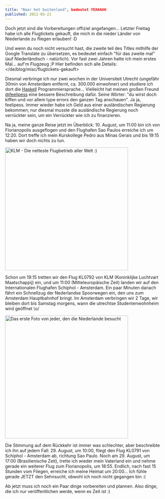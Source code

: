 ```yaml
---
title: "Naar het buitenland", bedeutet YEAAAAH
published: 2011-05-21
---
```


Doch jetzt sind die Vorbereitungen offiziel angefangen...
Letzter Freitag habe ich alle Flugtickets gekauft, die mich in die nieder Länder von Niederlande zu fliegen erlauben! :D

Und wenn du noch nicht versucht hast, die zweite teil des Titles mithilfe der Google Translate zu übersetzen,
es bedeutet einfach "für das zweite mal" (auf Niederländisch - natürlich).
Vor fast zwei Jahren hatte ich mein erstes Mal... auf'm Flugzeug ;P
Hier befinden sich alle Details: </de/blog/misc/flugtickets-gekauft>

Diesmal verbringe ich nur zwei wochen in der Universiteit Utrecht (ungefähr 30min von Amsterdam entfernt, ca. 300.000 einwohner)
und studiere ich dort die [Haskell][1] Programmiersprache...
Vielleicht hat meinen großen Freund [@feelipess](http://twitter.com/feelipess) eine bessere Beschreibung dafür.
Seine Wörter: "du wirst doch kiffen und vor allem type errors den ganzen Tag anschauen".
Ja ja, feelipess. Immer wieder habe ich Geld aus einer ausländischen Regierung bekommen;
nur diesmal musste die ausländische Regierung noch verrückter sein, um ein Verrückter wie ich zu finanzieren.

Na ja, meine ganze Reise jetzt im Überblick: 10. August,
um 11:00 bin ich von Florianopolis ausgeflogen und den Flughafen Sao Paulos erreiche ich um 12:20.
Dort treffe ich mein Kurskollege Pedro aus Minas Gerais und bis 19:15 haben wir doch nichts zu tun.

<div id="imgdiv-klm"><style type="text/css" scoped> #imgdiv-klm img { width:400px };</style>

 ![KLM - Die netteste Flugbetrieb aller Welt :)](/files/imgs/2011-06_klm.jpg)

</div>

Schon um 19:15 tretten wir den Flug KL0792 von KLM (Koninklijke Luchtvart Maatschappij) ein,
und um 11:00 (Mitteleuropäische Zeit) landen wir auf den Internationalen Flughafen Schiphol - Amsterdam.
Ein paar Minuten danach fährt ein Schnellzug der Nederlandse Spoorwegen ein, den uns zum Amsterdam Hauptbahnhof bringt.
Im Amsterdam verbringen wir 2 Tage, wir bleiben dort bis Samstag morgens, wann die utrechtse Studentenwohnheim wird geöffnet \o/

<div id="imgdiv-sc"><style type="text/css" scoped> #imgdiv-sc img { width:400px };</style>

 ![Das erste Foto von jeder, den die Niederlande besucht](/files/imgs/2011-06_schiphol.jpg)

</div>

Die Stimmung auf dem Rückkehr ist immer was schlechter, aber beschreibte ich ihn auf jedem Fall: 29. August,
um 10:00, fliegt den Flug KL0791 von Schiphol - Amsterdam ab, richtung Sao Paulo.
Noch am 29. August, um 17:00 (Brasilienische Zeit),
trette ich wieder mein Vaterland ein und nehme gerade ein weiterer Flug zum Florianopolis, um 18:55.
Endlich, nach fast 15 Stunden vom Fliegen, erreiche ich meine Heimat um 20:00...
Ich fühle gerade JETZT den Sehnsucht, obwohl ich noch nicht gegangen bin :(

Ab jetzt muss ich noch ein Paar dinge vorbereiten und plannen.
Also dinge, die ich nur veröffentlichen werde, wenn es Zeit ist :)

[1]: <http://haskell.org/haskellwiki/Haskell>
